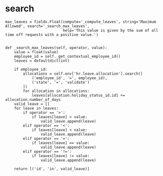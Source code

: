search
==============================

    max_leaves = fields.Float(compute='_compute_leaves', string='Maximum Allowed', search='_search_max_leaves',
                              help='This value is given by the sum of all time off requests with a positive value.')


    def _search_max_leaves(self, operator, value):
        value = float(value)
        employee_id = self._get_contextual_employee_id()
        leaves = defaultdict(int)

        if employee_id:
            allocations = self.env['hr.leave.allocation'].search([
                ('employee_id', '=', employee_id),
                ('state', '=', 'validate')
            ])
            for allocation in allocations:
                leaves[allocation.holiday_status_id.id] += allocation.number_of_days
        valid_leave = []
        for leave in leaves:
            if operator == '>':
                if leaves[leave] > value:
                    valid_leave.append(leave)
            elif operator == '<':
                if leaves[leave] < value:
                    valid_leave.append(leave)
            elif operator == '=':
                if leaves[leave] == value:
                    valid_leave.append(leave)
            elif operator == '!=':
                if leaves[leave] != value:
                    valid_leave.append(leave)

        return [('id', 'in', valid_leave)]


